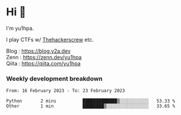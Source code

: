 # Hi 👋

I'm yu1hpa.

I play CTFs w/ [Thehackerscrew](https://www.thehackerscrew.team/) etc.

Blog : https://blog.y2a.dev  
Zenn : https://zenn.dev/yu1hpa  
Qiita : https://qiita.com/yu1hpa  

### Weekly development breakdown

<!--START_SECTION:waka-->

```text
From: 16 February 2023 - To: 23 February 2023

Python       2 mins          █████████████▒░░░░░░░░░░░   53.33 %
Other        1 min           ████████▒░░░░░░░░░░░░░░░░   33.65 %
```

<!--END_SECTION:waka-->

